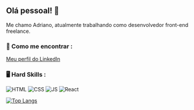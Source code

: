 ## Olá pessoal! 👋

Me chamo Adriano, atualmente trabalhando como desenvolvedor front-end freelance.

### 🔭 Como me encontrar :
[Meu perfil do LinkedIn](https://www.linkedin.com/in/adriano-neto19/)

### 🖥️ Hard Skills :
![HTML](https://img.shields.io/badge/HTML5-323330?style=for-the-badge&logo=html5&logoColor=white)
![CSS](https://img.shields.io/badge/CSS3-000000?style=for-the-badge&logo=css3&logoColor=white)
![JS](https://img.shields.io/badge/JavaScript-323330?style=for-the-badge&logo=javascript&logoColor=F7DF1E)
![React](https://img.shields.io/badge/React-000000?style=for-the-badge&logo=react&logoColor=61DAFB)

[![Top Langs](https://github-readme-stats.vercel.app/api/top-langs/?username=adrianonf&layout=compact)](https://github.com/adrianonf/github-readme-stats)
